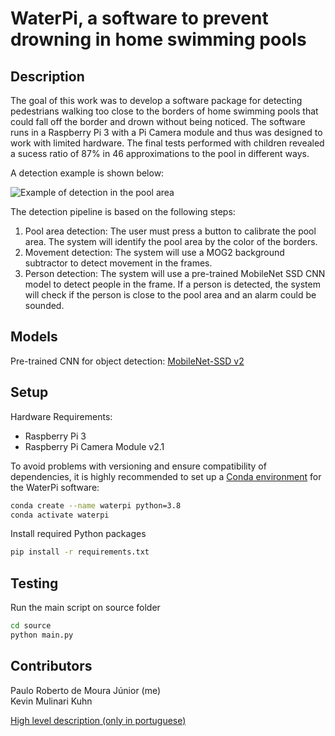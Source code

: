 # WaterPi, a software to prevent drowning in home swimming pools

## Description

The goal of this work was to develop a software package for detecting pedestrians walking too close to the borders of home swimming pools that could fall off the border and drown without being noticed. The software runs in a Raspberry Pi 3 with a Pi Camera module and thus was designed to work with limited hardware. The final tests performed with children revealed a sucess ratio of 87% in 46 approximations to the pool in different ways.

A detection example is shown below:  

![Example of detection in the pool area](https://github.com/paulomouraj/waterpi_drowning_prevention/blob/main/examples/detection1.jpg)

The detection pipeline is based on the following steps:

1. Pool area detection: The user must press a button to calibrate the pool area. The system will identify the pool area by the color of the borders.
2. Movement detection: The system will use a MOG2 background subtractor to detect movement in the frames.
3. Person detection: The system will use a pre-trained MobileNet SSD CNN model to detect people in the frame. If a person is detected, the system will check if the person is close to the pool area and an alarm could be sounded.

## Models

Pre-trained CNN for object detection: [MobileNet-SSD v2](https://github.com/chuanqi305/MobileNet-SSD/tree/master)

## Setup
Hardware Requirements:  
- Raspberry Pi 3
- Raspberry Pi Camera Module v2.1  

To avoid problems with versioning and ensure compatibility of dependencies, it is highly recommended to set up a [Conda environment](https://docs.anaconda.com/anaconda/install/linux/) for the WaterPi software:  
```bash
conda create --name waterpi python=3.8
conda activate waterpi
```

Install required Python packages
```bash
pip install -r requirements.txt
```

## Testing
Run the main script on source folder
```bash
cd source
python main.py
```

## Contributors

Paulo Roberto de Moura Júnior (me)  
Kevin Mulinari Kuhn

[High level description (only in portuguese)](https://github.com/paulomouraj/waterpi_drowning_prevention/blob/main/docs/waterpi_HLD.pdf)
